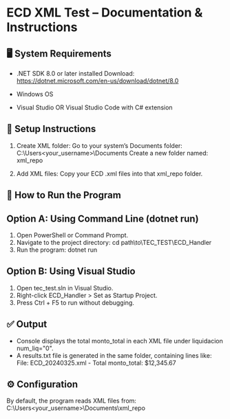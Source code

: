 ECD XML Test – Documentation & Instructions
===========================================


🖥️ System Requirements
-----------------------
- .NET SDK 8.0 or later installed
  Download: https://dotnet.microsoft.com/en-us/download/dotnet/8.0

- Windows OS
- Visual Studio OR Visual Studio Code with C# extension


📁 Setup Instructions
---------------------
1. Create XML folder:
   Go to your system’s Documents folder:
     C:\Users\<your_username>\Documents
   Create a new folder named:
     xml_repo

2. Add XML files:
   Copy your ECD .xml files into that xml_repo folder.

🚀 How to Run the Program
--------------------------
Option A: Using Command Line (dotnet run)
-----------------------------------------
1. Open PowerShell or Command Prompt.
2. Navigate to the project directory:
     cd path\to\TEC_TEST\ECD_Handler
3. Run the program:
     dotnet run

Option B: Using Visual Studio
-----------------------------
1. Open tec_test.sln in Visual Studio.
2. Right-click ECD_Handler > Set as Startup Project.
3. Press Ctrl + F5 to run without debugging.

✅ Output
---------
- Console displays the total monto_total in each XML file under liquidacion num_liq="0".
- A results.txt file is generated in the same folder, containing lines like:
     File: ECD_20240325.xml - Total monto_total: $12,345.67

⚙️ Configuration
----------------
By default, the program reads XML files from:
  C:\Users\<your_username>\Documents\xml_repo

